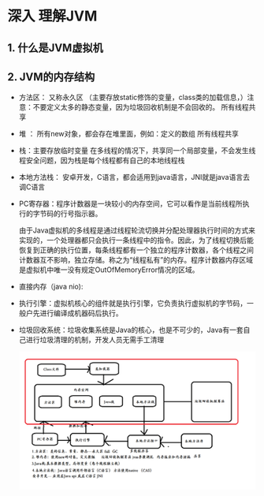 # 深入 理解JVM

## 1. 什么是JVM虚拟机

## 2. JVM的内存结构

 * 方法区： 又称永久区 （主要存放static修饰的变量，class类的加载信息，）注意：不要定义太多的静态变量，因为垃圾回收机制是不会回收的。  所有线程共享

   

 * 堆 ： 所有new对象，都会存在堆里面，例如：定义的数组   所有线程共享

   

 * 栈：主要存放临时变量   在多线程的情况下，共享同一个局部变量，不会发生线程安全问题，因为栈是每个线程都有自己的本地线程栈

   

 * 本地方法栈： 安卓开发，C语言，都会适用到java语言，JNI就是java语言去调C语言

   

 * PC寄存器：程序计数器是一块较小的内存空间，它可以看作是当前线程所执行的字节码的行号指示器。

   由于Java虚拟机的多线程是通过线程轮流切换并分配处理器执行时间的方式来实现的，一个处理器都只会执行一条线程中的指令。因此，为了线程切换后能恢复到正确的执行位置，每条线程都有一个独立的程序计数器，各个线程之间计数器互不影响，独立存储。称之为“线程私有”的内存。程序计数器内存区域是虚拟机中唯一没有规定OutOfMemoryError情况的区域。

   

 * 直接内存（java nio): 

   

 * 执行引擎：虚拟机核心的组件就是执行引擎，它负责执行虚拟机的字节码，一般户先进行编译成机器码后执行。

   

 * 垃圾回收系统：垃圾收集系统是Java的核心，也是不可少的，Java有一套自己进行垃圾清理的机制，开发人员无需手工清理

   

   ![](./imgs/jvm内存结构.png)